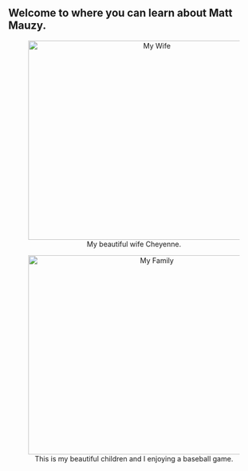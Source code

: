 ## Welcome to where you can learn about Matt Mauzy.

<figure align="center">
    <img src="{{ site.url }}/images/wife.jpg" alt="My Wife" width="500" height="400"/>
    <figcaption>My beautiful wife Cheyenne.</figcaption>
</figure>

<figure align="center">
    <img src="{{ site.url }}/images/family.jpg" alt="My Family" width="500" height="400"/>
    <figcaption>This is my beautiful children and I enjoying a baseball game.</figcaption>
</figure>
